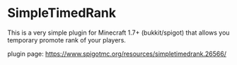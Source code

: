 # SimpleTimedRank
This is a very simple plugin for Minecraft 1.7+ (bukkit/spigot) that allows you temporary promote rank of your players.

plugin page: https://www.spigotmc.org/resources/simpletimedrank.26566/

